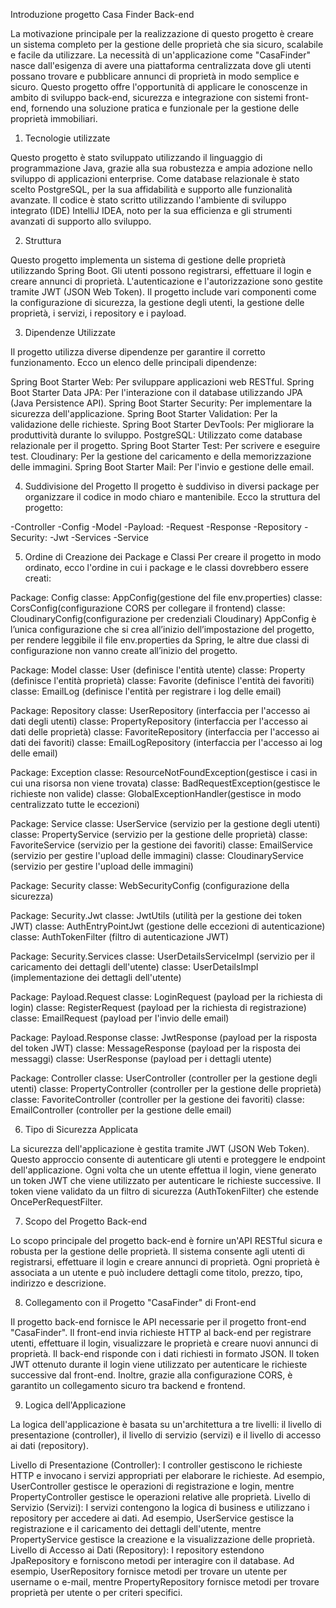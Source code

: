 Introduzione progetto Casa Finder Back-end

La motivazione principale per la realizzazione di questo progetto è creare un sistema completo per la gestione delle proprietà che sia sicuro, 
scalabile e facile da utilizzare. La necessità di un'applicazione come "CasaFinder" nasce dall'esigenza di avere una piattaforma centralizzata dove gli utenti 
possano trovare e pubblicare annunci di proprietà in modo semplice e sicuro. Questo progetto offre l'opportunità di applicare le conoscenze 
in ambito di sviluppo back-end, sicurezza e integrazione con sistemi front-end, fornendo una soluzione pratica e funzionale per la gestione delle proprietà immobiliari.

1. Tecnologie utilizzate
   
Questo progetto è stato sviluppato utilizzando il linguaggio di programmazione Java, grazie alla sua robustezza e ampia adozione nello sviluppo
di applicazioni enterprise. Come database relazionale è stato scelto PostgreSQL, per la sua affidabilità e supporto alle funzionalità avanzate. 
Il codice è stato scritto utilizzando l'ambiente di sviluppo integrato (IDE) IntelliJ IDEA, noto per la sua efficienza e gli strumenti avanzati di supporto allo sviluppo.

2. Struttura
   
Questo progetto implementa un sistema di gestione delle proprietà utilizzando Spring Boot. Gli utenti possono registrarsi, 
effettuare il login e creare annunci di proprietà. L'autenticazione e l'autorizzazione sono gestite tramite JWT (JSON Web Token). 
Il progetto include vari componenti come la configurazione di sicurezza, la gestione degli utenti, la gestione delle proprietà, i servizi, i repository e i payload.

3. Dipendenze Utilizzate
   
Il progetto utilizza diverse dipendenze per garantire il corretto funzionamento. Ecco un elenco delle principali dipendenze:

Spring Boot Starter Web: Per sviluppare applicazioni web RESTful.
Spring Boot Starter Data JPA: Per l'interazione con il database utilizzando JPA (Java Persistence API).
Spring Boot Starter Security: Per implementare la sicurezza dell'applicazione.
Spring Boot Starter Validation: Per la validazione delle richieste.
Spring Boot Starter DevTools: Per migliorare la produttività durante lo sviluppo.
PostgreSQL: Utilizzato come database relazionale per il progetto.
Spring Boot Starter Test: Per scrivere e eseguire test.
Cloudinary: Per la gestione del caricamento e della memorizzazione delle immagini.
Spring Boot Starter Mail: Per l'invio e gestione delle email.

4. Suddivisione del Progetto
Il progetto è suddiviso in diversi package per organizzare il codice in modo chiaro e mantenibile. Ecco la struttura del progetto:

-Controller
-Config
-Model
-Payload:
        -Request
        -Response
-Repository
-Security:
         -Jwt
         -Services
-Service

5. Ordine di Creazione dei Package e Classi
Per creare il progetto in modo ordinato, ecco l'ordine in cui i package e le classi dovrebbero essere creati:

Package: Config
classe: AppConfig(gestione del file env.properties) 
classe: CorsConfig(configurazione CORS per collegare il frontend)
classe: CloudinaryConfig(configurazione per credenziali Cloudinary)
AppConfig è l’unica configurazione che si crea all’inizio dell’impostazione del progetto, per rendere leggibile il file env.properties da Spring,
le altre due classi di configurazione non vanno create all’inizio del progetto.

Package: Model
classe: User (definisce l'entità utente)
classe: Property (definisce l'entità proprietà)
classe: Favorite (definisce l'entità dei favoriti)
classe: EmailLog (definisce l'entità per registrare i log delle email)

Package: Repository
classe: UserRepository (interfaccia per l'accesso ai dati degli utenti)
classe: PropertyRepository (interfaccia per l'accesso ai dati delle proprietà)
classe: FavoriteRepository (interfaccia per l'accesso ai dati dei favoriti)
classe: EmailLogRepository (interfaccia per l'accesso ai log delle email)

Package: Exception
classe: ResourceNotFoundException(gestisce i casi in cui una risorsa non viene trovata)
classe: BadRequestException(gestisce le richieste non valide)
classe: GlobalExceptionHandler(gestisce in modo centralizzato tutte le eccezioni)

Package: Service
classe: UserService (servizio per la gestione degli utenti)
classe: PropertyService (servizio per la gestione delle proprietà)
classe: FavoriteService (servizio per la gestione dei favoriti)
classe: EmailService (servizio per gestire l'upload delle immagini)
classe: CloudinaryService (servizio per gestire l'upload delle immagini)

Package: Security
classe: WebSecurityConfig (configurazione della sicurezza)

Package: Security.Jwt
classe: JwtUtils (utilità per la gestione dei token JWT)
classe: AuthEntryPointJwt (gestione delle eccezioni di autenticazione)
classe: AuthTokenFilter (filtro di autenticazione JWT)

Package: Security.Services
classe: UserDetailsServiceImpl (servizio per il caricamento dei dettagli dell'utente)
classe: UserDetailsImpl (implementazione dei dettagli dell'utente)

Package: Payload.Request
classe: LoginRequest (payload per la richiesta di login)
classe: RegisterRequest (payload per la richiesta di registrazione)
classe: EmailRequest (payload per l'invio delle email)

Package: Payload.Response
classe: JwtResponse (payload per la risposta del token JWT)
classe: MessageResponse (payload per la risposta dei messaggi)
classe: UserResponse (payload per i dettagli utente)

Package: Controller
classe: UserController (controller per la gestione degli utenti)
classe: PropertyController (controller per la gestione delle proprietà)
classe: FavoriteController (controller per la gestione dei favoriti)
classe: EmailController (controller per la gestione delle email)
    
6. Tipo di Sicurezza Applicata
   
La sicurezza dell'applicazione è gestita tramite JWT (JSON Web Token). Questo approccio consente di autenticare gli utenti e proteggere le endpoint dell'applicazione. 
Ogni volta che un utente effettua il login, viene generato un token JWT che viene utilizzato per autenticare le richieste successive. 
Il token viene validato da un filtro di sicurezza (AuthTokenFilter) che estende OncePerRequestFilter.

7. Scopo del Progetto Back-end
   
Lo scopo principale del progetto back-end è fornire un'API RESTful sicura e robusta per la gestione delle proprietà. Il sistema consente agli utenti di registrarsi,
effettuare il login e creare annunci di proprietà. Ogni proprietà è associata a un utente e può includere dettagli come titolo, prezzo, tipo, indirizzo e descrizione.

8. Collegamento con il Progetto "CasaFinder" di Front-end

Il progetto back-end fornisce le API necessarie per il progetto front-end "CasaFinder". Il front-end invia richieste HTTP al back-end per registrare utenti, 
effettuare il login, visualizzare le proprietà e creare nuovi annunci di proprietà. Il back-end risponde con i dati richiesti in formato JSON. 
Il token JWT ottenuto durante il login viene utilizzato per autenticare le richieste successive dal front-end. Inoltre, 
grazie alla configurazione CORS, è garantito un collegamento sicuro tra backend e frontend.

9. Logica dell'Applicazione
    
La logica dell'applicazione è basata su un'architettura a tre livelli: il livello di presentazione (controller), 
il livello di servizio (servizi) e il livello di accesso ai dati (repository).

Livello di Presentazione (Controller): I controller gestiscono le richieste HTTP e invocano i servizi appropriati per elaborare le richieste. 
Ad esempio, UserController gestisce le operazioni di registrazione e login, mentre PropertyController gestisce le operazioni relative alle proprietà.
Livello di Servizio (Servizi): I servizi contengono la logica di business e utilizzano i repository per accedere ai dati.
Ad esempio, UserService gestisce la registrazione e il caricamento dei dettagli dell'utente, mentre PropertyService gestisce la creazione e la visualizzazione delle proprietà.
Livello di Accesso ai Dati (Repository): I repository estendono JpaRepository e forniscono metodi per interagire con il database.
Ad esempio, UserRepository fornisce metodi per trovare un utente per username o e-mail, mentre PropertyRepository fornisce metodi per trovare proprietà per utente o per criteri specifici.

